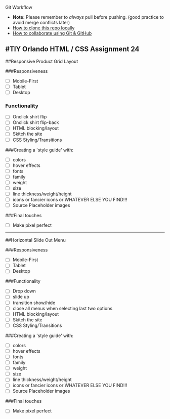 Git Workflow
- **Note:** Please remember to _always_ pull before pushing. (good practice to avoid merge conflicts later)
- [How to clone this repo locally](https://github.com/asoper29/24--Weekend-Warriors/wiki/Clone-repo-locally)
- [How to collaborate using Git & GitHub](https://github.com/asoper29/24--Weekend-Warriors/wiki/Collaborating-with-Git)


#TIY Orlando HTML / CSS Assignment 24 
-------------------------------------

##Responsive Product Grid Layout

###Responsiveness
* [ ] Mobile-First
* [ ] Tablet
* [ ] Desktop

### Functionality
* [ ] Onclick shirt flip
* [ ] Onclick shirt flip-back
* [ ] HTML blocking/layout
* [ ] Skitch the site
* [ ] CSS Styling/Transitions

###Creating a 'style guide' with:
* [ ] colors
* [ ] hover effects
* [ ] fonts
* [ ] family
* [ ] weight
* [ ] size
* [ ] line thickness/weight/height
* [ ] icons or fancier icons or WHATEVER ELSE YOU FIND!!!
* [ ] Source Placeholder images

###Final touches
* [ ] Make pixel perfect

______________________________
##Horizontal Slide Out Menu

###Responsiveness
* [ ] Mobile-First
* [ ] Tablet
* [ ] Desktop

###Functionality
* [ ] Drop down
* [ ] slide up
* [ ] transition show/hide
* [ ] close all menus when selecting last two options
* [ ] HTML blocking/layout
* [ ] Skitch the site
* [ ] CSS Styling/Transitions

###Creating a 'style guide' with:
* [ ] colors
* [ ] hover effects
* [ ] fonts
* [ ] family
* [ ] weight
* [ ] size
* [ ] line thickness/weight/height
* [ ] icons or fancier icons or WHATEVER ELSE YOU FIND!!!
* [ ] Source Placeholder images

###Final touches
* [ ] Make pixel perfect
